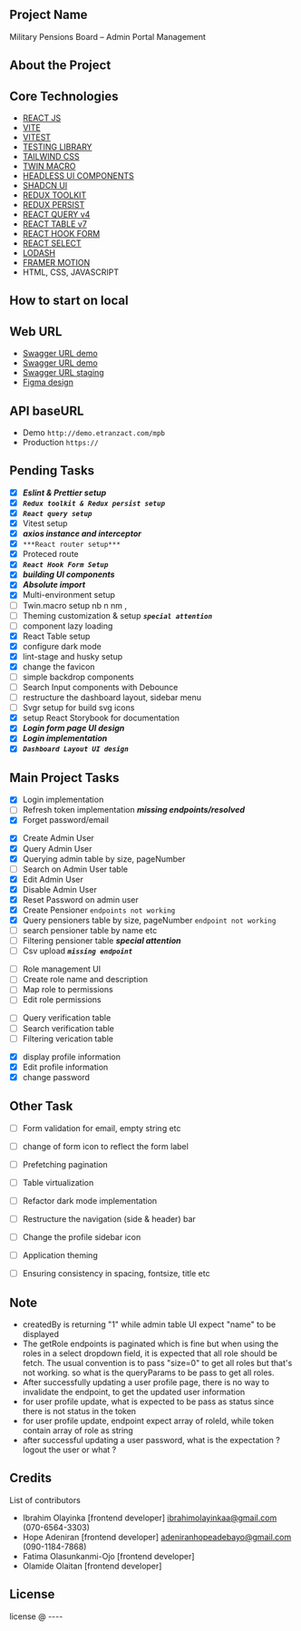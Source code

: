 ## Project Name

Military Pensions Board – Admin Portal Management

## About the Project

## Core Technologies

-   [REACT JS](https://react.dev/learn)
-   [VITE](https://vitejs.dev/)
-   [VITEST](https://vitest.dev/)
-   [TESTING LIBRARY](https://testing-library.com/)
-   [TAILWIND CSS](https://tailwindcss.com/)
-   [TWIN MACRO](https://github.com/ben-rogerson/twin.macro#readme)
-   [HEADLESS UI COMPONENTS](https://headlessui.com/)
-   [SHADCN UI](https://ui.shadcn.com/docs)
-   [REDUX TOOLKIT](https://redux-toolkit.js.org/)
-   [REDUX PERSIST](https://github.com/rt2zz/redux-persist)
-   [REACT QUERY v4](https://tanstack.com/query/v4/docs/overview)
-   [REACT TABLE v7](https://react-table-v7.tanstack.com/)
-   [REACT HOOK FORM](https://www.react-hook-form.com/)
-   [REACT SELECT](https://web.archive.org/web/20230427145507/https://react-select.com/home)
-   [LODASH](https://lodash.com/)
-   [FRAMER MOTION](https://www.framer.com/motion/introduction/)
-   HTML, CSS, JAVASCRIPT

## How to start on local

## Web URL

-   [Swagger URL demo](http://172.17.10.16:20008/swagger-ui.html#/)
-   [Swagger URL demo](https://demo.etranzact.com/mpb/swagger-ui.html#/)
-   [Swagger URL staging](https://mpb-admin-api.azurewebsites.net/swagger-ui/index.html)
-   [Figma design](<https://www.figma.com/file/zm27pUSkgjjBSdy2v49ppO/e-Pension-Web-Portal(MPB-1)?type=design&node-id=1-2&mode=design>)

## API baseURL

-   Demo `http://demo.etranzact.com/mpb`
-   Production `https://`

## Pending Tasks

-   [x] **_Eslint & Prettier setup_**
-   [x] **_`Redux toolkit & Redux persist setup`_**
-   [x] **_`React query setup`_**
-   [x] Vitest setup
-   [x] **_axios instance and interceptor_**
-   [x] `***React router setup***`
-   [x] Proteced route
-   [x] **_`React Hook Form Setup`_**
-   [x] **_building UI components_**
-   [x] **_Absolute import_**
-   [x] Multi-environment setup
-   [ ] Twin.macro setup nb n nm ,
-   [ ] Theming customization & setup **_`special attention`_**
-   [ ] component lazy loading
-   [x] React Table setup
-   [x] configure dark mode
-   [x] lint-stage and husky setup
-   [X] change the favicon
-   [ ] simple backdrop components
-   [ ] Search Input components with Debounce
-   [ ] restructure the dashboard layout, sidebar menu
-   [ ] Svgr setup for build svg icons
-   [X] setup React Storybook for documentation
-   [x] **_Login form page UI design_**
-   [x] **_Login implementation_**
-   [x] **_`Dashboard Layout UI design`_**
##  Main Project Tasks
<!-- User management -->
-   [X] Login implementation
-   [ ] Refresh token implementation **_missing endpoints/resolved_**
-   [X] Forget password/email
  
<!-- Admin Management -->
-   [x] Create Admin User
-   [x] Query Admin User
-   [x] Querying admin table by size, pageNumber
-   [ ] Search on Admin User table 
-   [x] Edit Admin User
-   [x] Disable Admin User
-   [X] Reset Password on admin user 
    <!-- Pensioner Management  -->
-   [X] Create Pensioner `endpoints not working`
-   [X] Query pensioners table by size, pageNumber `endpoint not working`
-   [ ] search pensioner table by name etc
-   [ ] Filtering pensioner table **_special attention_**
-   [ ] Csv upload **_`missing endpoint`_**
<!-- Role management -->
-   [ ] Role management UI
-   [ ] Create role name and description
-   [ ] Map role to permissions
-   [ ] Edit role permissions
<!-- Verification  -->
-   [ ] Query verification table
-   [ ] Search verification table
-   [ ] Filtering verication table
<!-- Profile -->
-   [X] display profile information
-   [X] Edit profile information 
-   [X] change password

## Other Task
-   [ ] Form validation for email, empty string etc
-   [ ] change of form icon to reflect the form label
-   [ ] Prefetching pagination
-   [ ] Table virtualization
-   [ ] Refactor dark mode implementation
-   [ ] Restructure the navigation (side & header) bar
-   [ ] Change the profile sidebar icon
-   [ ] Application theming
-   [ ] Ensuring consistency in spacing, fontsize, title etc
  

## Note

-   createdBy is returning "1" while admin table UI expect "name" to be displayed
-   The getRole endpoints is paginated which is fine but when using the roles in a select
    dropdown field, it is expected that all role should be fetch. The usual convention is to pass "size=0" to get all roles but that's not working. so what is the queryParams to be pass to get all
    roles.
-   After successfully updating a user profile page, there is no way to invalidate the endpoint, to get the updated user information
- for user profile update, what is expected to be pass as status since there is not status in the token
- for user profile update, endpoint expect array of roleId, while token contain array of role as string
- after successful updating a user password, what is the expectation ? logout the user or what ?

## Credits

List of contributors

-   Ibrahim Olayinka [frontend developer] <ibrahimolayinkaa@gmail.com> (070-6564-3303)
-   Hope Adeniran [frontend developer] <adeniranhopeadebayo@gmail.com> (090-1184-7868)
-   Fatima Olasunkanmi-Ojo [frontend developer]
-   Olamide Olaitan [frontend developer]

## License

license @ ----

